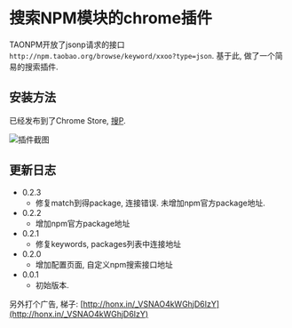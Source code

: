 # 搜索NPM模块的chrome插件

TAONPM开放了jsonp请求的接口`http://npm.taobao.org/browse/keyword/xxoo?type=json`. 基于此, 做了一个简易的搜索插件.

## 安装方法

已经发布到了Chrome Store, [搜P](https://chrome.google.com/webstore/detail/%E6%90%9Ctaonpm/bnhpfbbpdkmmhaccfjdhmemfainaiafh?utm_source=chrome-ntp-icon).

![插件截图](https://raw.githubusercontent.com/yPangXie/package-search/master/extension-screenshot.png)

## 更新日志
- 0.2.3
    - 修复match到得package, 连接错误. 未增加npm官方package地址.
- 0.2.2
    - 增加npm官方package地址
- 0.2.1
    - 修复keywords, packages列表中连接地址
- 0.2.0
    - 增加配置页面, 自定义npm搜索接口地址
- 0.0.1
    - 初始版本.


另外打个广告, 梯子: [http://honx.in/_VSNAO4kWGhjD6IzY](http://honx.in/_VSNAO4kWGhjD6IzY)
